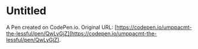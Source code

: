 # Untitled

A Pen created on CodePen.io. Original URL: [https://codepen.io/umppacmt-the-lessful/pen/QwLyGjZ](https://codepen.io/umppacmt-the-lessful/pen/QwLyGjZ).


